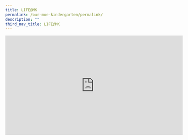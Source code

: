 ```yaml
---
title: LIFE@MK
permalink: /our-moe-kindergarten/permalink/
description: ""
third_nav_title: LIFE@MK
---
```


<iframe width="560" height="315" src="https://www.youtube.com/embed/CX5XjXZqZ48" title="YouTube video player" frameborder="0" allow="accelerometer; autoplay; clipboard-write; encrypted-media; gyroscope; picture-in-picture; web-share" allowfullscreen></iframe>
